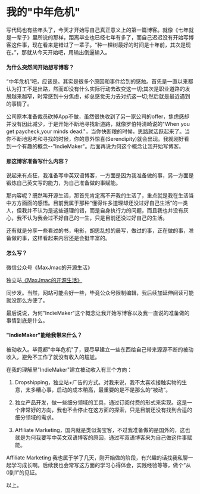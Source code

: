 # 我的"中年危机"


写代码也有些年头了，今天才开始写自己真正意义上的第一篇博客。就像《七年就是一辈子》里所说的那样，距离毕业也已经七年有多了，而自己迟迟没有开始写博客这件事，现在看来是错过了一辈子。“种一棵树最好的时间是十年前，其次是现在。”，那就从今天开始吧，用输出倒逼输入。

#### 为什么突然间开始想写博客？
“中年危机”吧，应该是。其实是很多个原因和事件给到的感触。首先是一直以来都认为打工不是出路，然而却没有什么实际行动去改变这一切;其次是职业道路的发展越来越窄，时常感到十分焦虑，却总感觉无力去对抗这一切;然后就是最近遇到的事情了。

公司原本准备裁员砍掉App不做，虽然很快收到了另一家公司的offer，焦虑感却并没有因此减少，于是开始不断地寻找新道路，就像罗伯特清崎说的"When you get paycheck,your minds dead."，当你快断粮的时候，思路就活跃起来了。当你不断地思考和寻找的时候，你的意外惊喜(Serendipity)就会出现。我就刚好看到一个有趣的概念--"IndieMaker"。后面再说为何这个概念让我开始写博客。

#### 那这博客准备写什么内容？
说起来有点狂，我准备写中英双语博客，一方面是因为我准备做的事，另一方面是锻炼自己英文写的能力，为自己准备做的事赋能。

那内容呢？既然叫开源生活，那首先肯定离不开我的生活了，重点就是我在生活当中方方面面的感悟。目前我属于那种“懂得许多道理却还没过好自己生活”的一类人，但我并不认为是这些道理的错，而是自身执行力的问题，而且我也并没有灰心，我不认为我会过不好自己的一生，只是目前还没过好自己的生活。

还有就是分享一些看过的书，电影，胡思乱想的晨写，做过的事，正在做的事，准备做的事，这样看起来内容还是会挺丰富的。

#### 怎么写？
微信公众号《MaxJmac的开源生活》

独立站[《MaxJmac的开源生活》](https://maxjmac.com)

同步发。当然，网站可能会好一些，毕竟公众号限制编辑，我后续加延伸阅读可能就没那么方便了。

最后说说，为何"IndieMaker"这个概念让我开始写博客以及我一直说的准备做的事情到底是什么。

#### "IndieMaker"能给我带来什么？

被动收入。毕竟都"中年危机"了，要尽早建立一些东西给自己带来源源不断的被动收入，避免不工作了就没有收入的尴尬。

在我的理解里"IndieMaker"建立被动收入有三个方向：

1. Dropshipping，独立站+广告的方式。对我来说，我不太喜欢接触实物的生意，太多糟心事，启动的成本稍高，最重要的是不是那么的“被动”。

2. 独立产品开发，做一些细分领域的工具，通过订阅付费的形式来实现。这是一个非常好的方向，我也不会停止在这方面的探索，只是目前还没有找到合适的细分领域的需求。

3. Affiliate Marketing，国内就是类似淘宝客，不过我准备做的是国外的，这也就是为何我要写中英文双语博客的原因，通过写双语博客来为自己做这件事赋能。

Affiliate Marketing 我也属于学了几天，刚开始做的阶段，有兴趣的话找我私聊一起学习成长啊。后续我也会常写这方面的学习心得体会，实践经验等等，做个“从0到1”的见证。

以上。

